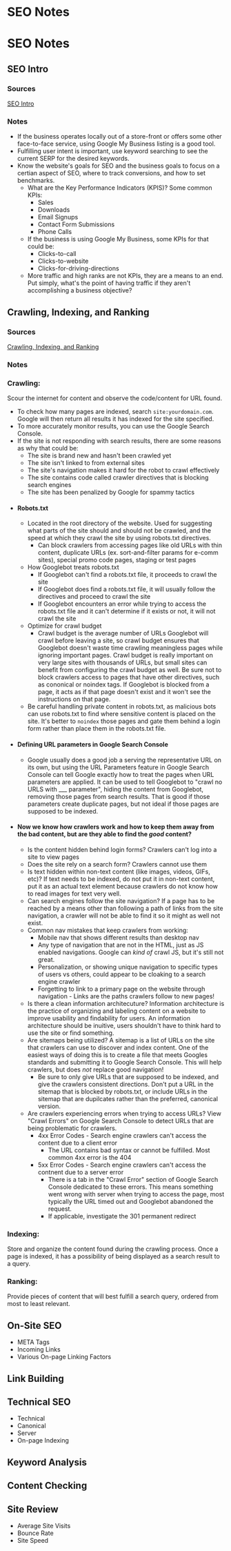 # SEO Notes

# SEO Notes

## SEO Intro
### Sources 
[SEO Intro](https://moz.com/beginners-guide-to-seo/why-search-engine-marketing-is-necessary)

### Notes

  - If the business operates locally out of a store-front or offers some other face-to-face service, using Google My Business listing is a good tool. 
  - Fulfilling user intent is important, use keyword searching to see the current SERP for the desired keywords.
  - Know the website's goals for SEO and the business goals to focus on a certian aspect of SEO, where to track conversions, and how to set benchmarks. 
    - What are the Key Performance Indicators (KPIS)? Some common KPIs:
      - Sales
      - Downloads
      - Email Signups
      - Contact Form Submissions
      - Phone Calls
    - If the business is using Google My Business, some KPIs for that could be:
      - Clicks-to-call
      - Clicks-to-website
      - Clicks-for-driving-directions
    - More traffic and high ranks are not KPIs, they are a means to an end. Put simply, what's the point of having traffic if they aren't accomplishing a business objective?

## Crawling, Indexing, and Ranking
### Sources 
[Crawling, Indexing, and Ranking](https://moz.com/beginners-guide-to-seo/how-search-engines-operate)

### Notes
  ### Crawling: 
  Scour the internet for content and observe the code/content for URL found.

  - To check how many pages are indexed, search `site:yourdomain.com`. Google will then return all results it has indexed for the site specified.
  - To more accurately monitor results, you can use the Google Search Console. 
  - If the site is not responding with search results, there are some reasons as why that could be:
    - The site is brand new and hasn't been crawled yet
    - The site isn't linked to from external sites
    - The site's navigation makes it hard for the robot to crawl effectively
    - The site contains code called crawler directives that is blocking search engines
    - The site has been penalized by Google for spammy tactics
  - #### Robots.txt
    - Located in the root directory of the website. Used for suggesting what parts of the site should and should not be crawled, and the speed at which they crawl the site by using robots.txt directives. 
      - Can block crawlers from accessing pages like old URLs with thin content, duplicate URLs (ex. sort-and-filter params for e-comm sites), special promo code pages, staging or test pages
    - How Googlebot treats robots.txt
      - If Googlebot can't find a robots.txt file, it proceeds to crawl the site
      - If Googlebot does find a robots.txt file, it will usually follow the directives and proceed to crawl the site
      - If Googlebot encounters an error while trying to access the robots.txt file and it can't determine if it exists or not, it will not crawl the site
    - Optimize for crawl budget
      - Crawl budget is the average number of URLs Googlebot will crawl before leaving a site, so crawl budget ensures that Googlebot doesn't waste time crawling meaningless pages while ignoring important pages. Crawl budget is really important on very large sites with thousands of URLs, but small sites can benefit from configuring the crawl budget as well. Be sure not to block crawlers access to pages that have other directives, such as cononical or noindex tags. If Googlebot is blocked from a page, it acts as if that page doesn't exist and it won't see the instructions on that page. 
    - Be careful handling private content in robots.txt, as malicious bots can use robots.txt to find where sensitive content is placed on the site. It's better to `noindex` those pages and gate them behind a login form rather than place them in the robots.txt file. 
  - #### Defining URL parameters in Google Search Console
    - Google usually does a good job a serving the representative URL on its own, but using the URL Parameters feature in Google Search Console can tell Google exactly how to treat the pages when URL parameters are applied. It can be used to tell Googlebot to "crawl no URLS with ___ parameter", hiding the content from Googlebot, removing those pages from search results. That is good if those parameters create duplicate pages, but not ideal if those pages are supposed to be indexed. 
  - #### Now we know how crawlers work and how to keep them away from the bad content, but are they able to find the *good* content?
    - Is the content hidden behind login forms? Crawlers can't log into a site to view pages
    - Does the site rely on a search form? Crawlers cannot use them
    - Is text hidden within non-text content (like images, videos, GIFs, etc)? If text needs to be indexed, do not put it in non-text content, put it as an actual text element because crawlers do not know how to read images for text very well. 
    - Can search engines follow the site navigation? If a page has to be reached by a means other than following a path of links from the site navigation, a crawler will not be able to find it so it might as well not exist.
    - Common nav mistakes that keep crawlers from working:
      - Mobile nav that shows different results than desktop nav
      - Any type of navigation that are not in the HTML, just as JS enabled navigations. Google can *kind of* crawl JS, but it's still not great. 
      - Personalization, or showing unique navigation to specific types of users vs others, could appear to be cloaking to a search engine crawler 
      -  Forgetting to link to a primary page on the website through navigation - Links are the paths crawlers follow to new pages! 
    - Is there a clean information architecuture? Information architecture is the practice of organizing and labeling content on a website to improve usability and findability for users. An information architecture should be inuitive, users shouldn't have to think hard to use the site or find something.
    - Are sitemaps being utilized? A sitemap is a list of URLs on the site that crawlers can use to discover and index content. One of the easiest ways of doing this is to create a file that meets Googles standards and submitting it to Google Search Console. This will help crawlers, but does *not* replace good navigation! 
      - Be sure to only give URLs that are supposed to be indexed, and give the crawlers consistent directions. Don't put a URL in the sitemap that is blocked by robots.txt, or include URLs in the sitemap that are dupilcates rather than the preferred, canonical version. 
    - Are crawlers experiencing errors when trying to access URLs? View "Crawl Errors" on Google Search Console to detect URLs that are being problematic for crawlers. 
      - 4xx Error Codes - Search engine crawlers can't access the content due to a client error
        - The URL contains bad syntax or cannot be fulfilled. Most common 4xx error is the 404
      - 5xx Error Codes - Search engine crawlers can't access the contnent due to a server error
        - There is a tab in the "Crawl Error" section of Google Search Console dedicated to these errors. This means something went wrong with server when trying to access the page, most typically the URL timed out and Googlebot abandoned the request. 
        - If applicable, investigate the 301 permanent redirect 

  ### Indexing: 
  Store and organize the content found during the crawling process. Once a page is indexed, it has a possibility of being displayed as a search result to a query. 

 
  ### Ranking: 
  Provide pieces of content that will best fulfill a search query, ordered from most to least relevant. 
  

## On-Site SEO
  - META Tags
  - Incoming Links
  - Various On-page Linking Factors

## Link Building

## Technical SEO
  - Technical
  - Canonical
  - Server
  - On-page Indexing

## Keyword Analysis

## Content Checking 

## Site Review
  - Average Site Visits
  - Bounce Rate
  - Site Speed
